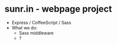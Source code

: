 sunr.in - webpage project
=========================

* Express / CoffeeScript / Sass
* What we do:
  * Sass middleware
  * ?
